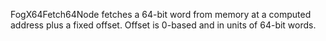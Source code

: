 FogX64Fetch64Node fetches a 64-bit word from memory at a computed address plus a fixed offset. Offset is 0-based and in units of 64-bit words.